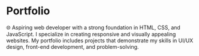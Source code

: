 # Portfolio
🌐 Aspiring web developer with a strong foundation in HTML, CSS, and JavaScript. I specialize in creating responsive and visually appealing websites. My portfolio includes projects that demonstrate my skills in UI/UX design, front-end development, and problem-solving.
